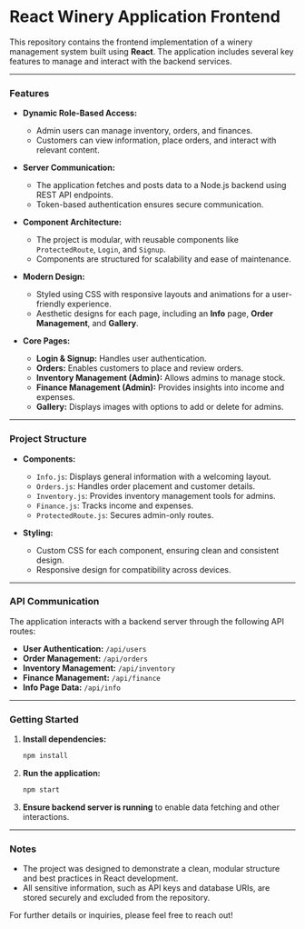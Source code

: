 
# React Winery Application Frontend

This repository contains the frontend implementation of a winery management system built using **React**. The application includes several key features to manage and interact with the backend services.

---

### Features

- **Dynamic Role-Based Access:**
  - Admin users can manage inventory, orders, and finances.
  - Customers can view information, place orders, and interact with relevant content.

- **Server Communication:**
  - The application fetches and posts data to a Node.js backend using REST API endpoints.
  - Token-based authentication ensures secure communication.

- **Component Architecture:**
  - The project is modular, with reusable components like `ProtectedRoute`, `Login`, and `Signup`.
  - Components are structured for scalability and ease of maintenance.

- **Modern Design:**
  - Styled using CSS with responsive layouts and animations for a user-friendly experience.
  - Aesthetic designs for each page, including an **Info** page, **Order Management**, and **Gallery**.

- **Core Pages:**
  - **Login & Signup:** Handles user authentication.
  - **Orders:** Enables customers to place and review orders.
  - **Inventory Management (Admin):** Allows admins to manage stock.
  - **Finance Management (Admin):** Provides insights into income and expenses.
  - **Gallery:** Displays images with options to add or delete for admins.

---

### Project Structure

- **Components:**
  - `Info.js`: Displays general information with a welcoming layout.
  - `Orders.js`: Handles order placement and customer details.
  - `Inventory.js`: Provides inventory management tools for admins.
  - `Finance.js`: Tracks income and expenses.
  - `ProtectedRoute.js`: Secures admin-only routes.

- **Styling:**
  - Custom CSS for each component, ensuring clean and consistent design.
  - Responsive design for compatibility across devices.

---

### API Communication

The application interacts with a backend server through the following API routes:
- **User Authentication:** `/api/users`
- **Order Management:** `/api/orders`
- **Inventory Management:** `/api/inventory`
- **Finance Management:** `/api/finance`
- **Info Page Data:** `/api/info`

---

### Getting Started

1. **Install dependencies:**
   ```bash
   npm install
   ```

2. **Run the application:**
   ```bash
   npm start
   ```

3. **Ensure backend server is running** to enable data fetching and other interactions.

---

### Notes

- The project was designed to demonstrate a clean, modular structure and best practices in React development.
- All sensitive information, such as API keys and database URIs, are stored securely and excluded from the repository.

For further details or inquiries, please feel free to reach out!
